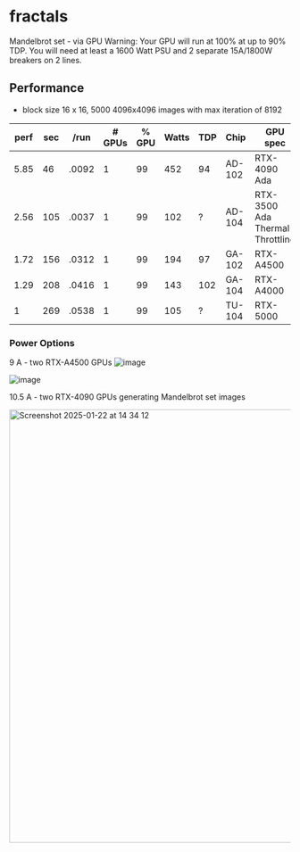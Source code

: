 # fractals
Mandelbrot set - via GPU
Warning: Your GPU will run at 100% at up to 90% TDP.  You will need at least a 1600 Watt PSU and 2 separate 15A/1800W breakers on 2 lines.

## Performance

- block size 16 x 16, 5000 4096x4096 images with max iteration of 8192

perf | sec | /run | # GPUs | % GPU | Watts | TDP | Chip | GPU spec
--- | --- | --- | --- | --- | --- | --- | --- | ---
5.85 | 46 | .0092 | 1 | 99 | 452 | 94 | AD-102 | RTX-4090 Ada 
2.56 | 105 | .0037 | 1 | 99 | 102 | ? | AD-104 | RTX-3500 Ada Thermal Throttling
1.72 | 156 | .0312 | 1 | 99 | 194 | 97 | GA-102 | RTX-A4500 
1.29 | 208 | .0416 | 1 | 99 | 143 | 102 | GA-104 | RTX-A4000 
1 | 269 | .0538 | 1 | 99 | 105 | ? | TU-104 | RTX-5000


### Power Options

9 A - two RTX-A4500 GPUs
![image](https://github.com/user-attachments/assets/e8843564-c8c1-4768-903d-6341b369e835)

![image](https://github.com/user-attachments/assets/7de6901a-a024-4d8f-b623-f8c10393bad4)

10.5 A - two RTX-4090 GPUs generating Mandelbrot set images

<img width="777" alt="Screenshot 2025-01-22 at 14 34 12" src="https://github.com/user-attachments/assets/7d98ebbf-1694-4c4e-8eb8-81a682cd473f" />
